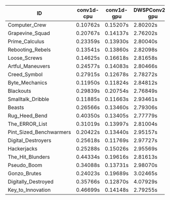 |ID|conv1d-cpu|conv1d-gpu|DWSPConv2D-gpu|gemm-gpu|avg|
|-|-|-|-|-|-|
|Computer_Crew|0.10762s|0.15207s|2.80202s|1.65403s|1.17893s|
|Grapevine_Squad|0.20767s|0.14137s|2.76202s|1.67725s|1.19708s|
|Prime_Calculus|0.23359s|0.13930s|2.80040s|1.65335s|1.20666s|
|Rebooting_Rebels|0.13541s|0.13860s|2.82098s|1.73489s|1.20747s|
|Loose_Screws|0.14625s|0.16618s|2.81658s|1.74089s|1.21748s|
|Artful_Maneuvers|0.24577s|0.14083s|2.80466s|1.68043s|1.21792s|
|Creed_Symbol|0.27915s|0.12678s|2.78272s|1.69607s|1.22118s|
|Byte_Mechanics|0.11950s|0.11824s|2.84812s|1.81108s|1.22424s|
|Blackouts|0.29839s|0.20754s|2.76849s|1.65035s|1.23119s|
|Smalltalk_Dribble|0.11885s|0.11663s|2.93461s|1.81575s|1.24646s|
|Beasts|0.26566s|0.13460s|2.79306s|1.86745s|1.26519s|
|Rug_Heed_Bend|0.40350s|0.13405s|2.77779s|1.81000s|1.28133s|
|The_ERROR_List|0.31019s|0.13997s|2.81004s|1.87094s|1.28278s|
|Pint_Sized_Benchwarmers|0.20422s|0.13440s|2.95157s|1.85925s|1.28736s|
|Digital_Destroyers|0.25618s|0.11769s|2.97727s|1.88966s|1.31020s|
|Hackerjacks|0.25288s|0.15026s|2.95569s|1.89309s|1.31298s|
|The_Hit_Blunders|0.44334s|0.19616s|2.81613s|1.88432s|1.33499s|
|Pseudo_Boom|0.34088s|0.13731s|2.98070s|1.88179s|1.33517s|
|Gonzo_Brutes|0.24023s|0.19689s|3.02465s|1.87947s|1.33531s|
|Digitally_Destroyed|0.35766s|0.12870s|4.07929s|2.44647s|1.75303s|
|Key_to_Innovation|0.46699s|0.14148s|2.79255s|infs|infs|
